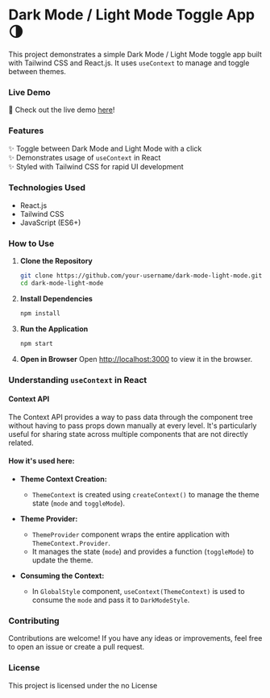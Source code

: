 

# Dark Mode / Light Mode Toggle App 🌗

This project demonstrates a simple Dark Mode / Light Mode toggle app built with Tailwind CSS and React.js. It uses `useContext` to manage and toggle between themes.

### Live Demo
🚀 Check out the live demo [here](https://your-live-demo-link.com)!

### Features
✨ Toggle between Dark Mode and Light Mode with a click  
✨ Demonstrates usage of `useContext` in React  
✨ Styled with Tailwind CSS for rapid UI development  

### Technologies Used
- React.js
- Tailwind CSS
- JavaScript (ES6+)

### How to Use

1. **Clone the Repository**
   ```bash
   git clone https://github.com/your-username/dark-mode-light-mode.git
   cd dark-mode-light-mode
   ```

2. **Install Dependencies**
   ```bash
   npm install
   ```

3. **Run the Application**
   ```bash
   npm start
   ```

4. **Open in Browser**
   Open [http://localhost:3000](http://localhost:3000) to view it in the browser.

### Understanding `useContext` in React

#### Context API
The Context API provides a way to pass data through the component tree without having to pass props down manually at every level. It's particularly useful for sharing state across multiple components that are not directly related.

#### How it's used here:

- **Theme Context Creation:**
  - `ThemeContext` is created using `createContext()` to manage the theme state (`mode` and `toggleMode`).
  
- **Theme Provider:**
  - `ThemeProvider` component wraps the entire application with `ThemeContext.Provider`.
  - It manages the state (`mode`) and provides a function (`toggleMode`) to update the theme.

- **Consuming the Context:**
  - In `GlobalStyle` component, `useContext(ThemeContext)` is used to consume the `mode` and pass it to `DarkModeStyle`.

### Contributing
Contributions are welcome! If you have any ideas or improvements, feel free to open an issue or create a pull request.

### License
This project is licensed under the no License


